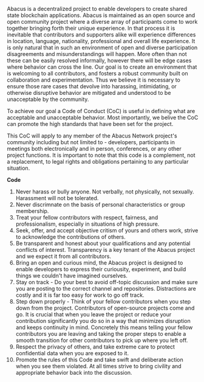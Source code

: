 Abacus is a decentralized project to enable developers to create shared state blockchain applications. 
Abacus is maintained as an open source and open community project where a diverse array of participants come to work together bringing forth their unique experience. In that process it is inevitable that contributors and supporters alike will experience differences in location, language, nationality, professional and overall life experience.
It is only natural that in such an environment of open and diverse participation disagreements and misunderstandings will happen. More often than not these can be easily resolved informally, however there will be edge cases where behavior can cross the line.
Our goal is to create an environment that is welcoming to all contributors, and fosters a robust community built on collaboration and experimentation. 
Thus we believe it is necessary to ensure those rare cases that devolve into harassing, intimidating, or otherwise disruptive behavior are mitigated and understood to be unacceptable by the community.

To achieve our goal a Code of Conduct (CoC) is useful in defining what are acceptable and unacceptable behavior. Most importantly, we belive the CoC can promote the high standards that have been set for the project.

This CoC will apply to any member of the Abacus Network project's community including but not limited to - developers, participants in meetings both electronically and in person, conferences, or any other project functions. It is important to note that this code is a complement, not a replacement, to legal rights and obligations pertaining to any particular situation.

**Code**
1. Never harass or bully anyone. Not verbally, not physically, not sexually. Harassment will not be tolerated.
2. Never discrimnate on the basis of personal characteristics or group membership.
3. Treat your fellow contributors with respect, fairness, and professionalism, especially in situations of high pressure.
4. Seek, offer, and accept objective critism of yours and others work, strive to acknowledge the contributions of others.
5. Be transparent and honest about your qualifications and any potential conflicts of interest. Transparency is a key tenant of the Abacus project and we expect it from all contributors.
6. Bring an open and curious mind, the Abacus project is designed to enable developers to express their curiousity, experiment, and build things we couldn't have imagined ourselves. 
7. Stay on track - Do your best to avoid off-topic discussion and make sure you are posting to the correct channel and repositories. Distractions are costly and it is far too easy for work to go off track.
8. Step down properly - Think of your fellow contributors when you step down from the project. Contributors of open-source projects come and go. It is crucial that when you leave the project or reduce your contribution significantly you do so in a way that minimizes disruption and keeps continuity in mind. Concretely this means telling your fellow contributors you are leaving and taking the proper steps to enable a smooth transition for other contributors to pick up where you left off.
9. Respect the privacy of others, and take extreme care to protect confidential data when you are exposed to it.
10. Promote the rules of this Code and take swift and deliberate action when you see them violated. At all times strive to bring civility and appropriate behavior back into the discussion.
